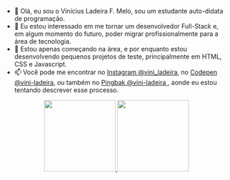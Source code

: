 - 👋 Olá, eu sou o Vinícius Ladeira F. Melo, sou um estudante auto-didata de programação. 
- 👀 Eu estou interessado em me tornar um desenvolvedor Full-Stack e, em algum momento do futuro, poder migrar profissionalmente para a área de tecnologia. 
- 🌱 Estou apenas começando na área, e por enquanto estou desenvolvendo pequenos projetos de teste, principalmente em HTML, CSS e Javascript. 
- 📫 Você pode me encontrar no <a href="https://www.instagram.com/vini_ladeira/">Instagram @vini_ladeira</a>, no <a href="https://codepen.io/vini-ladeira">Codepen @vini-ladeira</a>, ou também no <a href="https://pingback.com/vini-ladeira">Pingbak @vini-ladeira </a>, aonde eu estou tentando descrever esse processo.

<div align="center">
  <a href="https://github.com/vini-ladeira">
  <img height="160em" src="https://github-readme-stats.vercel.app/api?username=vini-ladeira&show_icons=true&theme=gotham&include_all_commits=true&count_private=true"/>
  <img height="160em" src="https://github-readme-stats.vercel.app/api/top-langs/?username=vini-ladeira&layout=compact&langs_count=7&theme=gotham"/>
</div>
